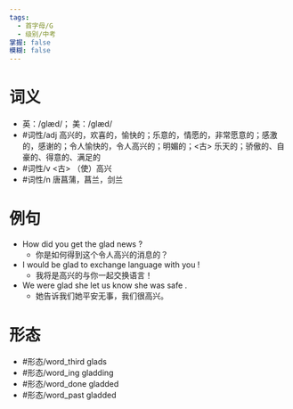 ```yaml
---
tags:
  - 首字母/G
  - 级别/中考
掌握: false
模糊: false
---
```

# 词义
- 英：/ɡlæd/； 美：/ɡlæd/
- #词性/adj  高兴的，欢喜的，愉快的；乐意的，情愿的，非常愿意的；感激的，感谢的；令人愉快的，令人高兴的；明媚的；<古> 乐天的；骄傲的、自豪的、得意的、满足的
- #词性/v  <古> （使）高兴
- #词性/n  唐菖蒲，菖兰，剑兰
# 例句
- How did you get the glad news ?
	- 你是如何得到这个令人高兴的消息的？
- I would be glad to exchange language with you !
	- 我将是高兴的与你一起交换语言！
- We were glad she let us know she was safe .
	- 她告诉我们她平安无事，我们很高兴。
# 形态
- #形态/word_third glads
- #形态/word_ing gladding
- #形态/word_done gladded
- #形态/word_past gladded
